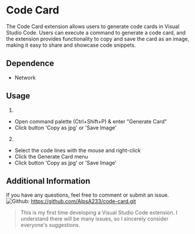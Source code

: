 # Code Card

The Code Card extension allows users to generate code cards in Visual Studio Code. Users can execute a command to generate a code card, and the extension provides functionality to copy and save the card as an image, making it easy to share and showcase code snippets.

## Dependence
- Network

## Usage
1. 
- Open command palette (Ctrl+Shift+P) & enter "Generate Card"
- Click button 'Copy as jpg' or 'Save Image'

2. 
- Select the code lines with the mouse and right-click
- Click the Generate Card menu
- Click button 'Copy as jpg' or 'Save Image'

## Additional Information

If you have any questions, feel free to comment or submit an issue.  
![Github](https://img.icons8.com/?size=16&id=12599&format=png&color=FFFFFF): https://github.com/AlpsA233/code-card.git

> This is my first time developing a Visual Studio Code extension. I understand there will be many issues, so I sincerely consider everyone's suggestions.
